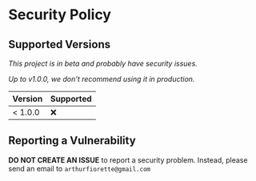 # Security Policy

## Supported Versions

_This project is in beta and probably have security issues._

_Up to v1.0.0, we don't recommend using it in production._

| Version | Supported |
| ------- | --------- |
| < 1.0.0 | :x:       |

## Reporting a Vulnerability

**DO NOT CREATE AN ISSUE** to report a security problem. Instead, please send an email to
`arthurfiorette@gmail.com`
